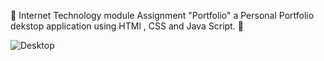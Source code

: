 🚀 Internet Technology module Assignment "Portfolio" a Personal Portfolio dekstop application using HTMl , CSS and Java Script. 🚀

![Desktop](https://github.com/chamithKavinda/MyPortfolio/assets/139870167/569b9734-0f67-4f7b-a60a-efcfd51f8cce)
